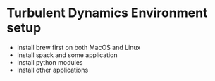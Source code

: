 # Turbulent Dynamics Environment setup


* Install brew first on both MacOS and Linux
* Install spack and some application
* Install python modules
* Install other applications


